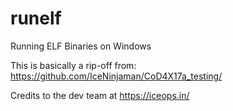 # runelf
Running ELF Binaries on Windows

This is basically a rip-off from: https://github.com/IceNinjaman/CoD4X17a_testing/


Credits to the dev team at https://iceops.in/



